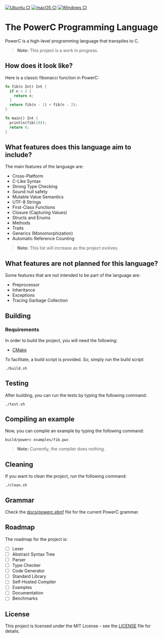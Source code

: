 
[![Ubuntu CI](https://github.com/fabiosvm/powerc/actions/workflows/ubuntu.yml/badge.svg)](https://github.com/fabiosvm/powerc/actions/workflows/ubuntu.yml) [![macOS CI](https://github.com/fabiosvm/powerc/actions/workflows/macos.yml/badge.svg)](https://github.com/fabiosvm/powerc/actions/workflows/macos.yml) [![Windows CI](https://github.com/fabiosvm/powerc/actions/workflows/windows.yml/badge.svg)](https://github.com/fabiosvm/powerc/actions/workflows/windows.yml)

# The PowerC Programming Language

PowerC is a high-level programming language that transpiles to C.

> **Note:** This project is a work in progress.

## How does it look like?

Here is a classic fibonacci function in PowerC:

```rs
fn fib(n Int) Int {
  if n < 2 {
    return n;
  }
  return fib(n - 1) + fib(n - 2);
}

fn main() Int {
  println(fib(10));
  return 0;
}
```

## What features does this language aim to include?

The main features of the language are:

- Cross-Platform
- C-Like Syntax
- Strong Type Checking
- Sound null safety
- Mutable Value Semantics
- UTF-8 Strings
- First-Class Functions
- Closure (Capturing Values)
- Structs and Enums
- Methods
- Traits
- Generics (Monomorphization)
- Automatic Reference Counting

> **Note:** This list will increase as the project evolves.

## What features are not planned for this language?

Some features that are not intended to be part of the language are:

- Preprocessor
- Inheritance
- Exceptions
- Tracing Garbage Collection

## Building

### Requirements

In order to build the project, you will need the following:

- [CMake](https://cmake.org)

To facilitate, a build script is provided. So, simply run the build script:

```
./build.sh
```

## Testing

After building, you can run the tests by typing the following command:

```
./test.sh
```

## Compiling an example

Now, you can compile an example by typing the following command:

```
build/powerc examples/fib.pwc
```

> **Note:** Currently, the compiler does nothing.

## Cleaning

If you want to clean the project, run the following command:

```
./clean.sh
```

## Grammar

Check the [docs/powerc.ebnf](docs/powerc.ebnf) file for the current PowerC grammar.

## Roadmap

The roadmap for the project is:

- [ ] Lexer
- [ ] Abstract Syntax Tree
- [ ] Parser
- [ ] Type Checker
- [ ] Code Generator
- [ ] Standard Library
- [ ] Self-Hosted Compiler
- [ ] Examples
- [ ] Documentation
- [ ] Benchmarks

## License

This project is licensed under the MIT License - see the [LICENSE](LICENSE) file for details.
